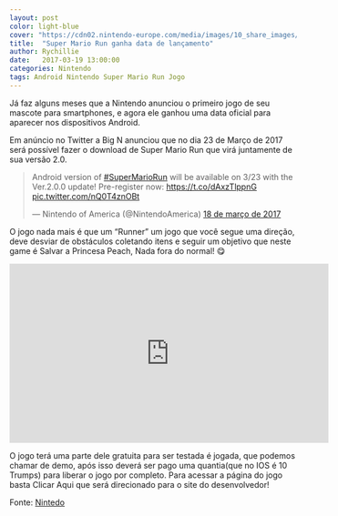 ```yaml
---
layout: post
color: light-blue
cover: "https://cdn02.nintendo-europe.com/media/images/10_share_images/games_15/smart_device_3/H2x1_SmartDevice_SuperMarioRun_C_image912w.jpg"
title:  "Super Mario Run ganha data de lançamento"
author: Rychillie
date:   2017-03-19 13:00:00
categories: Nintendo
tags: Android Nintendo Super Mario Run Jogo
---
```

Já faz alguns meses que a Nintendo anunciou o primeiro jogo de seu mascote para smartphones, e agora ele ganhou uma data oficial para aparecer nos dispositivos Android.

Em anúncio no Twitter a Big N anunciou que no dia 23 de Março de 2017 será possível fazer o download de Super Mario Run que virá juntamente de sua versão 2.0.

<blockquote class="twitter-tweet" data-lang="pt"><p lang="en" dir="ltr">Android version of <a href="https://twitter.com/hashtag/SuperMarioRun?src=hash">#SuperMarioRun</a> will be available on 3/23 with the Ver.2.0.0 update! Pre-register now: <a href="https://t.co/dAxzTlppnG">https://t.co/dAxzTlppnG</a> <a href="https://t.co/nQ0T4znOBt">pic.twitter.com/nQ0T4znOBt</a></p>&mdash; Nintendo of America (@NintendoAmerica) <a href="https://twitter.com/NintendoAmerica/status/842891765271023616">18 de março de 2017</a></blockquote>
<script async src="//platform.twitter.com/widgets.js" charset="utf-8"></script>

O jogo nada mais é que um “Runner” um jogo que você segue uma direção, deve desviar de obstáculos coletando itens e seguir um objetivo que neste game é Salvar a Princesa Peach, Nada fora do normal! 😋

<iframe width="560" height="315" src="https://www.youtube.com/embed/pS3FRgZAsH0" frameborder="0" allowfullscreen></iframe>

O jogo terá uma parte dele gratuita para ser testada é jogada, que podemos chamar de demo, após isso deverá ser pago uma quantia(que no IOS é 10 Trumps) para liberar o jogo por completo. Para acessar a página do jogo basta Clicar Aqui que será direcionado para o site do desenvolvedor!

Fonte: <a href="https://twitter.com/NintendoAmerica/status/842891765271023616?ref_src=twsrc%5Etfw">Nintedo</a>

<script async src="//pagead2.googlesyndication.com/pagead/js/adsbygoogle.js"></script>
<!-- Final_texto_okgnow -->
<ins class="adsbygoogle"
     style="display:block"
     data-ad-client="ca-pub-7837358846130941"
     data-ad-slot="9265933715"
     data-ad-format="auto"></ins>
<script>
(adsbygoogle = window.adsbygoogle || []).push({});
</script>

